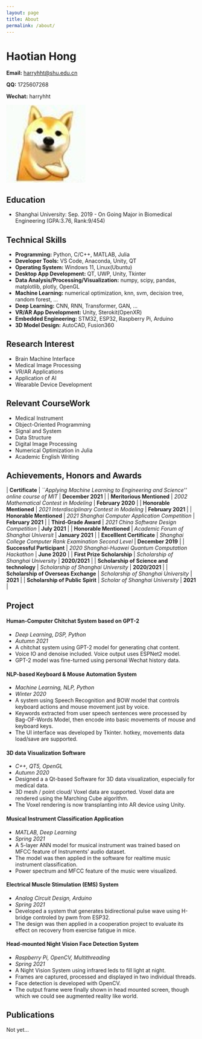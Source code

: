 ```yaml
---
layout: page
title: About
permalink: /about/
---
```


# Haotian Hong
**Email:** harryhht@shu.edu.cn

**QQ:** 1725607268

**Wechat:** harryhht

![](./Personal_Information/head.png)

## Education
+ Shanghai University:    Sep. 2019 - On Going
Major in Biomedical Engineering (GPA:3.76, Rank:9/454)

## Technical Skills

+ **Programming:** Python, C/C++, MATLAB, Julia
+ **Developer Tools:** VS Code, Anaconda, Unity, QT
+ **Operating System:** Windows 11, Linux(Ubuntu)
+ **Desktop App Development:** QT, UWP, Unity, Tkinter
+ **Data Analysis/Processing/Visualization:** numpy, scipy, pandas, matplotlib, plotly, OpenGL
+ **Machine Learning:** numerical optimization, knn, svm, decision tree, random forest, ...
+ **Deep Learning:** CNN, RNN, Transformer, GAN, ...
+ **VR/AR App Development:** Unity, Sterokit(OpenXR)
+ **Embedded Engineering:** STM32, ESP32, Raspberry Pi, Arduino
+ **3D Model Design:** AutoCAD, Fusion360

## Research Interest

+ Brain Machine Interface
+ Medical Image Processing
+ VR/AR Applications
+ Application of AI
+ Wearable Device Development

## Relevant CourseWork

+ Medical Instrument
+ Object-Oriented Programming
+ Signal and System
+ Data Structure
+ Digital Image Processing
+ Numerical Optimization in Julia
+ Academic English Writing

## Achievements, Honors and Awards

| **Certificate**                           | *``Applying Machine Learning to Engineering and Science'' online course of MIT* | **December 2021** |
| **Meritorious Mentioned**                 | *2002 Mathematical Contest in Modeling*                                         | **February 2020** |
| **Honorable Mentioned**                   | *2021 Interdisciplinary Contest in Modeling*                                    | **February 2021** |
| **Honorable Mentioned**                   | *2021 Shanghai Computer Application Competition*                                | **February 2021** |
| **Third-Grade Award**                     | *2021 China Software Design Competition*                                        |     **July 2021** |
| **Honorable Mentioned**                   | *Academic Forum of Shanghai Universit*                                          |  **January 2021** |
| **Excelllent Certificate**                | *Shanghai College Computer Rank Examination Second Level*                       | **December 2019** |
| **Successful Participant**                | *2020 Shanghai-Huawei Quantum Computation Hackathon*                            |     **June 2020** |
| **First Prize Scholarship**               | *Scholarship of Shanghai University*                                            |     **2020/2021** |
| **Scholarship of Science and technology** | *Scholarship of Shanghai University*                                            |     **2020/2021** |
| **Scholarship of Overseas Exchange**      | *Scholarship of Shanghai University*                                            |          **2021** |
| **Scholarship of Public Spirit**          | *Scholar of Shanghai University*                                                |          **2021** |

## Project
#### Human-Computer Chitchat System based on GPT-2  

+ *Deep Learning, DSP, Python*
+ *Autumn 2021*
+ A chitchat system using GPT-2 model for generating chat content.
+ Voice IO and denoise included. Voice output uses ESPNet2 model.
+ GPT-2 model was fine-turned using personal Wechat history data.

#### NLP-based Keyboard \& Mouse Automation System

+ *Machine Learning, NLP, Python*
+ *Winter 2020*
+ A system using Speech Recognition and BOW model that controls keyboard actions and mouse movement just by voice.
+ Keywords extracted from user speech sentences were processed by Bag-OF-Words Model, then encode into basic movements of mouse and keyboard keys.
+ The UI interface was developed by Tkinter. hotkey, movements data load/save are supported.

#### 3D data Visualization Software

+ *C++, QT5, OpenGL*
+ *Autumn 2020*
+ Designed a a Qt-based Software for 3D data visualization, especially for medical data.
+ 3D mesh / point cloud/ Voxel data are supported. Voxel data are rendered using the Marching Cube algorithm.
+ The Voxel rendering is now transplanting into AR device using Unity.

#### Musical Instrument Classification Application

+ *MATLAB, Deep Learning*
+ *Spring 2021*
+ A 5-layer ANN model for musical instrument was trained based on MFCC feature of Instruments’ audio dataset.
+ The model was then applied in the software for realtime music instrument classification.
+ Power spectrum and MFCC feature of the music were visualized.

#### Electrical Muscle Stimulation (EMS) System

+ *Analog Circuit Design, Arduino*
+ *Spring 2021*
+ Developed a system that generates bidirectional pulse wave using H-bridge controled by pwm from ESP32.
+ The design was then applied in a cooperation project to evaluate its effect on recovery from exercise fatigue in mice.

#### Head-mounted Night Vision Face Detection System

+ *Raspberry Pi, OpenCV, Multithreading*
+ *Spring 2021*
+ A Night Vision System using infrared leds to fill light at night.
+ Frames are captured, processed and displayed in two individual threads.
+ Face detection is developed with OpenCV.
+ The output frame were finally shown in head mounted screen, though which we could see augmented reality like world.

## Publications
Not yet...
